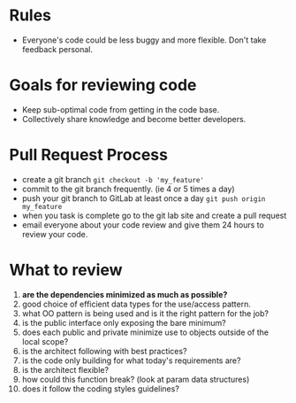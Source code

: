 # Rules
* Everyone's code could be less buggy and more flexible. Don't take feedback personal.

# Goals for reviewing code
* Keep sub-optimal code from getting in the code base.
* Collectively share knowledge and become better developers.

# Pull Request Process
* create a git branch `git checkout -b 'my_feature'`
* commit to the git branch frequently. (ie 4 or 5 times a day)
* push your git branch to GitLab at least once a day `git push origin my_feature`
* when you task is complete go to the git lab site and create a pull request
* email everyone about your code review and give them 24 hours to review your code.

# What to review
1. **are the dependencies minimized as much as possible?** 
 1. good choice of efficient data types for the use/access pattern.
 2. what OO pattern is being used and is it the right pattern for the job?
 3. is the public interface only exposing the bare minimum?
 4. does each public and private minimize use to objects outside of the local scope?
2. is the architect following with best practices?
3. is the code only building for what today's requirements are?
4. is the architect flexible?
5. how could this function break? (look at param data structures)
6. does it follow the coding styles guidelines?
